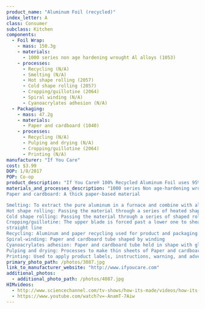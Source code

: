 ```yaml
---
product_name: "Aluminum Foil (recycled)"
index_letter: A
class: Consumer
subclass: Kitchen
components:
  - Foil Wrap:
    - mass: 150.3g
    - materials:
      - 1000 series non age hardening wrought Al alloys (1053)
    - processes:
      - Recycling (N/A)
      - Smelting (N/A)
      - Hot shape rolling (2057)
      - Cold shape rolling (2057)
      - Cropping/guillotine (2064)
      - Spiral winding (N/A)
      - Cyanoacrylates adhesion (N/A)
  - Packaging:
    - mass: 47.2g
    - materials:
      - Paper and cardboard (1040)
    - processes:
      - Recycling (N/A)
      - Pulping and drying (N/A)
      - Cropping/guillotine (2064)
      - Printing (N/A)
manufacturer: "If You Care"
cost: $3.99
DOP: 1/8/2017
POP: Co-op
product_description: "If You Care® 100% Recycled Aluminum Foil uses 95% less energy to produce than regular aluminum foil, and it can be recycled over and over again. But it's good to more than just the environment: it protects food against light, oxygen, humidity, and bacteria, too. Suitable for vegetarians and vegans."
materials_and_processes_description: "1000 series Non age-hardening wrought Al-alloys: 'Commercially pure' wrought family with the benefits of being relatively lightly alloyed (compared to other series), such as high electrical conductivity, corrosion resistance, and workability
Paper and cardboard: A thick paper-based material

Smelting: To extract the pure aluminum in a furnace and combine with alloys
Hot shape rolling: Passing the material through a series of heated shaped rolls to press and flatten sheets
Cold shape rolling: Passing the material through a series of shaped rolls to press and flatten sheets
Cropping/guillotine: The upper blade is forced past a lower one to shear sheet material along a
straight line
Recycling: Aluminum and paper recycling used for product and packaging respectively
Spiral-winding: Paper and cardboard tube shaped by winding
Cyanoacrylates adhesion: Paper and cardboard tube held in shape with glue
Pulping and drying: Processes to make thin sheets of Paper and cardboard
Printing: Used to apply product labels, instructions, warning, and advertisements"
primary_photo_path: /photos/3087.jpg
link_to_manufacturer_website: "http://www.ifyoucare.com"
additional_photos:
  - additional_photo_path: /photos/4087.jpg
HIMvideos:
  - http://www.sciencechannel.com/tv-shows/how-its-made/videos/how-its-made-aluminum-foil/
  - https://www.youtube.com/watch?v=-AnamT-7Aiw
---
```

